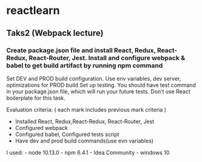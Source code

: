 # reactlearn

## Taks2 (Webpack lecture)
### Create package.json file and install React, Redux, React-Redux, React-Router, Jest. Install and configure webpack & babel to get build artifact by running npm command

Set DEV and PROD build configuration. Use env variables, dev server, optimizations for PROD build
Set up testing. You should have test command in your package.json file, which will run your future tests. Don’t use React boilerplate for this task.

Evaluation criteria: ( each mark includes previous mark criteria )
- Installed React, Redux,React-Redux, React-Router, Jest 
- Configured webpack 
- Configured babel, Configured tests script
- Have dev and prod build commands(use evn variables)

I used:
    - node 10.13.0
    - npm 6.4.1
    - Idea Community
    - windows 10
